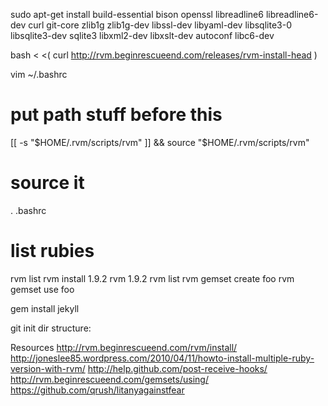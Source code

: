sudo apt-get install build-essential bison openssl libreadline6 libreadline6-dev curl git-core zlib1g zlib1g-dev libssl-dev libyaml-dev libsqlite3-0 libsqlite3-dev sqlite3 libxml2-dev libxslt-dev autoconf libc6-dev

bash < <( curl http://rvm.beginrescueend.com/releases/rvm-install-head )

vim ~/.bashrc
# put path stuff before this
[[ -s "$HOME/.rvm/scripts/rvm" ]] && source "$HOME/.rvm/scripts/rvm"

# source it
. .bashrc

# list rubies
rvm list
rvm install 1.9.2
rvm 1.9.2
rvm list
rvm gemset create foo
rvm gemset use foo

gem install jekyll

git init
dir structure:

Resources
http://rvm.beginrescueend.com/rvm/install/
http://joneslee85.wordpress.com/2010/04/11/howto-install-multiple-ruby-version-with-rvm/
http://help.github.com/post-receive-hooks/
http://rvm.beginrescueend.com/gemsets/using/
https://github.com/qrush/litanyagainstfear
